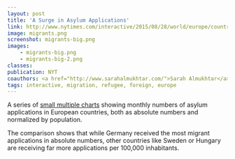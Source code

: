 ```yaml
---
layout: post
title: 'A Surge in Asylum Applications'
link: http://www.nytimes.com/interactive/2015/08/28/world/europe/countries-under-strain-from-european-migration-crisis.html#charts
image: migrants.png
screenshot: migrants-big.png
images:
    - migrants-big.png
    - migrants-big-2.png
classes:
publication: NYT
coauthors: <a href="http://www.sarahalmukhtar.com/">Sarah Almukhtar</a> & <a href="https://twitter.com/haeyoun">Heayoun Park</a>
tags: interactive, migration, refugee, foreign, europe
---
```


A series of [small multiple charts](http://www.nytimes.com/interactive/2015/08/28/world/europe/countries-under-strain-from-european-migration-crisis.html#charts) showing monthly numbers of asylum applications in European countries, both as absolute numbers and normalized by population.

The comparison shows that while Germany received the most migrant applications in absolute numbers, other countries like Sweden or Hungary are receiving far more applications per 100,000 inhabitants.
